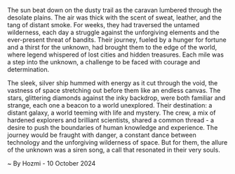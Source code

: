 
The sun beat down on the dusty trail as the caravan lumbered through the desolate plains. The air was thick with the scent of sweat, leather, and the tang of distant smoke. For weeks, they had traversed the untamed wilderness, each day a struggle against the unforgiving elements and the ever-present threat of bandits. Their journey, fueled by a hunger for fortune and a thirst for the unknown, had brought them to the edge of the world, where legend whispered of lost cities and hidden treasures. Each mile was a step into the unknown, a challenge to be faced with courage and determination.

The sleek, silver ship hummed with energy as it cut through the void, the vastness of space stretching out before them like an endless canvas.  The stars, glittering diamonds against the inky backdrop, were both familiar and strange, each one a beacon to a world unexplored. Their destination: a distant galaxy, a world teeming with life and mystery. The crew, a mix of hardened explorers and brilliant scientists, shared a common thread - a desire to push the boundaries of human knowledge and experience. The journey would be fraught with danger, a constant dance between technology and the unforgiving wilderness of space.  But for them, the allure of the unknown was a siren song, a call that resonated in their very souls. 

~ By Hozmi - 10 October 2024
